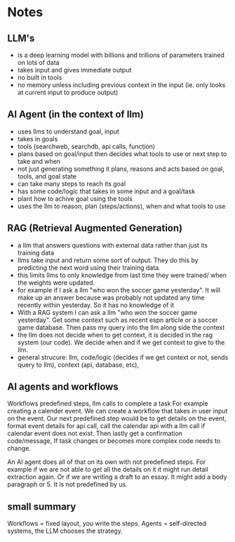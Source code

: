 # Notes

## LLM's

- is a deep learning model with billions and trillions of parameters trained on lots of data
- takes input and gives immediate output
- no built in tools
- no memory unless including previous context in the input (ie. only looks at current input to produce output)

## AI Agent (in the context of llm)

- uses llms to understand goal, input
- takes in goals
- tools (searchweb, searchdb, api calls, function)
- plans based on goal/input then decides what tools to use or next step to take and when
- not just generating something it plans, reasons and acts based on goal, tools, and goal state
- can take many steps to reach its goal
- has some code/logic that takes in some input and a goal/task
- plant how to achive goal using the tools
- uses the llm to reason, plan (steps/actions), when and what tools to use

## RAG (Retrieval Augmented Generation)

- a llm that answers questions with external data rather than just its training data
- llms take input and return some sort of output. They do this by predicting the next word using their training data.
- this limits llms to only knowledge from last time they were trained/ when the weights were updated.
- for example if I ask a llm "who won the soccer game yesterday". It will make up an answer because was probably not updated any time recently within yesterday. So it has no knowledge of it
- With a RAG system I can ask a llm "who won the soccer game yesterday". Get some context such as recent espn article or a soccer game database. Then pass my query into the llm along side the context
- the llm does not decide when to get context, it is decided in the rag system (our code). We decide when and if we get context to give to the llm.
- general strucure: llm, code/logic (decides if we get context or not, sends query to llm), context (api, database, etc),

## AI agents and workflows

Workflows predefined steps, llm calls to complete a task
For example creating a calender event.
We can create a workflow that takes in user input on the event. Our next predefined step would be to get details on the event, format event details for api call, call the calendar api with a llm call if calendar event does not exist. Then lastly get a confirmation code/message,
If task changes or becomes more complex code needs to change.

An AI agent does all of that on its own with not predefined steps.
For example if we are not able to get all the details on it it might run detail extraction again. Or if we are writing a draft to an essay. It might add a body paragraph or 5. It is not predefined by us.

## small summary

Workflows = fixed layout, you write the steps.
Agents = self-directed systems, the LLM chooses the strategy.
